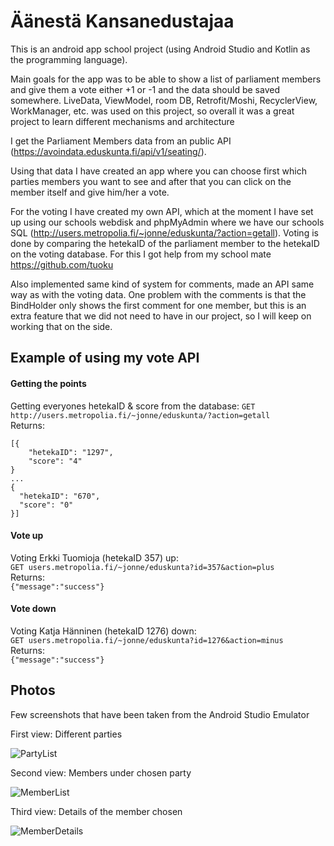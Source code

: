 # Äänestä Kansanedustajaa

This is an android app school project (using Android Studio and Kotlin as the programming language).

Main goals for the app was to be able to show a list of parliament members and give them a vote either +1 or -1 and the data should be saved somewhere.
LiveData, ViewModel, room DB, Retrofit/Moshi, RecyclerView, WorkManager, etc. was used on this project, so overall it was a great project to learn different mechanisms and architecture

I get the Parliament Members data from an public API (https://avoindata.eduskunta.fi/api/v1/seating/).

Using that data I have created an app where you can choose first which parties members you want to see and after that you can click on the member itself and give him/her a vote.

For the voting I have created my own API, which at the moment I have set up using our schools webdisk and phpMyAdmin where we have our schools SQL (http://users.metropolia.fi/~jonne/eduskunta/?action=getall). Voting is done by comparing the hetekaID of the parliament member to the hetekaID on the voting database.
For this I got help from my school mate https://github.com/tuoku

Also implemented same kind of system for comments, made an API same way as with the voting data. One problem with the comments is that the BindHolder only shows the first comment for one member, but this is an extra feature that we did not need to have in our project, so I will keep on working that on the side.

## Example of using my vote API 
#### Getting the points
Getting everyones hetekaID & score from the database:
`GET http://users.metropolia.fi/~jonne/eduskunta/?action=getall`  
Returns:  
```
[{
    "hetekaID": "1297",
    "score": "4"
}
...
{
  "hetekaID": "670",
  "score": "0"
}]
```
#### Vote up  
Voting Erkki Tuomioja (hetekaID 357) up:  
`GET users.metropolia.fi/~jonne/eduskunta?id=357&action=plus`  
Returns:  
`{"message":"success"}`  

#### Vote down
Voting Katja Hänninen (hetekaID 1276) down:  
`GET users.metropolia.fi/~jonne/eduskunta?id=1276&action=minus`  
Returns:  
`{"message":"success"}`  


## Photos

Few screenshots that have been taken from the Android Studio Emulator

First view: Different parties

![PartyList](https://user-images.githubusercontent.com/58616855/109813759-6c2e8b80-7c36-11eb-9139-cb9caa1ee1cc.png)

Second view: Members under chosen party

![MemberList](https://user-images.githubusercontent.com/58616855/109813772-6fc21280-7c36-11eb-9bea-6fb001508ff7.png)

Third view: Details of the member chosen

![MemberDetails](https://user-images.githubusercontent.com/58616855/109813775-72bd0300-7c36-11eb-9a2f-5eff281eabb9.png)
